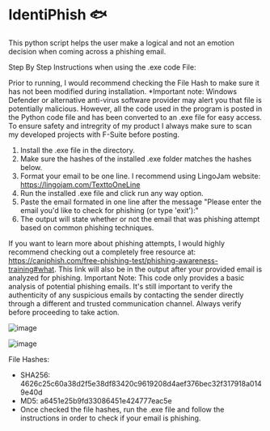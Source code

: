 # IdentiPhish 🐟
This python script helps the user make a logical and not an emotion decision when coming across a phishing email.

Step By Step Instructions when using the .exe code File:
  
  Prior to running, I would recommend checking the File Hash to make sure it has not been modified during installation. 
  *Important note: Windows Defender or alternative anti-virus software provider may alert you that file is potentially malicious. However, all the code used in the program is posted in the Python code file and has been converted to an .exe file for easy access. To ensure safety and intregrity of my product I always make sure to scan my developed projects with F-Suite   before posting.

  1. Install the .exe file in the directory.
  2. Make sure the hashes of the installed .exe folder matches the hashes below.
  3. Format your email to be one line. I recommend using LingoJam website: https://lingojam.com/TexttoOneLine
  4. Run the installed .exe file and click run any way option.
  5. Paste the email formated in one line after the message "Please enter the email you'd like to check for phishing (or type 'exit'):"
  6. The output will state whether or not the email that was phishing attempt based on common phishing techniques.




If you want to learn more about phishing attempts, I would highly recommend checking out a completely free resource at: https://caniphish.com/free-phishing-test/phishing-awareness-training#what. This link will also be in the output after your provided email is analyzed for phishing.
Important Note: This code only provides a basic analysis of potential phishing emails. It's still important to verify the authenticity of any suspicious emails by contacting the sender directly through a different and trusted communication channel. Always verify before proceeding to take action.

![image](https://github.com/user-attachments/assets/446293e5-a4fe-4cf9-b9aa-a7a63601d837)

![image](https://github.com/user-attachments/assets/a47b8853-c78f-4a46-9069-6fae29dea98b)

File Hashes:
- SHA256: 4626c25c60a38d2f5e38df83420c9619208d4aef376bec32f317918a0149e40d
- MD5: a6451e25b9fd33086451e424777eac5e
- Once checked the file hashes, run the .exe file and follow the instructions in order to check if your email is phishing.
